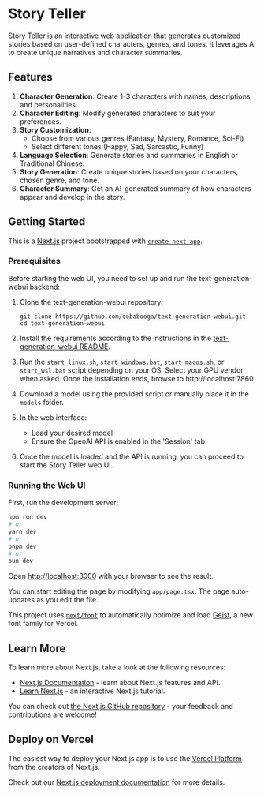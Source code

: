 # Story Teller

Story Teller is an interactive web application that generates customized stories based on user-defined characters, genres, and tones. It leverages AI to create unique narratives and character summaries.

## Features

1. **Character Generation**: Create 1-3 characters with names, descriptions, and personalities.
2. **Character Editing**: Modify generated characters to suit your preferences.
3. **Story Customization**:
   - Choose from various genres (Fantasy, Mystery, Romance, Sci-Fi)
   - Select different tones (Happy, Sad, Sarcastic, Funny)
4. **Language Selection**: Generate stories and summaries in English or Traditional Chinese.
5. **Story Generation**: Create unique stories based on your characters, chosen genre, and tone.
6. **Character Summary**: Get an AI-generated summary of how characters appear and develop in the story.

## Getting Started

This is a [Next.js](https://nextjs.org/) project bootstrapped with [`create-next-app`](https://github.com/vercel/next.js/tree/canary/packages/create-next-app).

### Prerequisites

Before starting the web UI, you need to set up and run the text-generation-webui backend:

1. Clone the text-generation-webui repository:
   ```
   git clone https://github.com/oobabooga/text-generation-webui.git
   cd text-generation-webui
   ```

2. Install the requirements according to the instructions in the [text-generation-webui README](https://github.com/oobabooga/text-generation-webui).

3. Run the `start_linux.sh`, `start_windows.bat`, `start_macos.sh`, or `start_wsl.bat` script depending on your OS.
Select your GPU vendor when asked.
Once the installation ends, browse to http://localhost:7860

4. Download a model using the provided script or manually place it in the `models` folder.

5. In the web interface:
   - Load your desired model
   - Ensure the OpenAI API is enabled in the 'Session' tab

6. Once the model is loaded and the API is running, you can proceed to start the Story Teller web UI.

### Running the Web UI

First, run the development server:

```bash
npm run dev
# or
yarn dev
# or
pnpm dev
# or
bun dev
```

Open [http://localhost:3000](http://localhost:3000) with your browser to see the result.

You can start editing the page by modifying `app/page.tsx`. The page auto-updates as you edit the file.

This project uses [`next/font`](https://nextjs.org/docs/app/building-your-application/optimizing/fonts) to automatically optimize and load [Geist](https://vercel.com/font), a new font family for Vercel.

## Learn More

To learn more about Next.js, take a look at the following resources:

- [Next.js Documentation](https://nextjs.org/docs) - learn about Next.js features and API.
- [Learn Next.js](https://nextjs.org/learn) - an interactive Next.js tutorial.

You can check out [the Next.js GitHub repository](https://github.com/vercel/next.js) - your feedback and contributions are welcome!

## Deploy on Vercel

The easiest way to deploy your Next.js app is to use the [Vercel Platform](https://vercel.com/new?utm_medium=default-template&filter=next.js&utm_source=create-next-app&utm_campaign=create-next-app-readme) from the creators of Next.js.

Check out our [Next.js deployment documentation](https://nextjs.org/docs/app/building-your-application/deploying) for more details.
